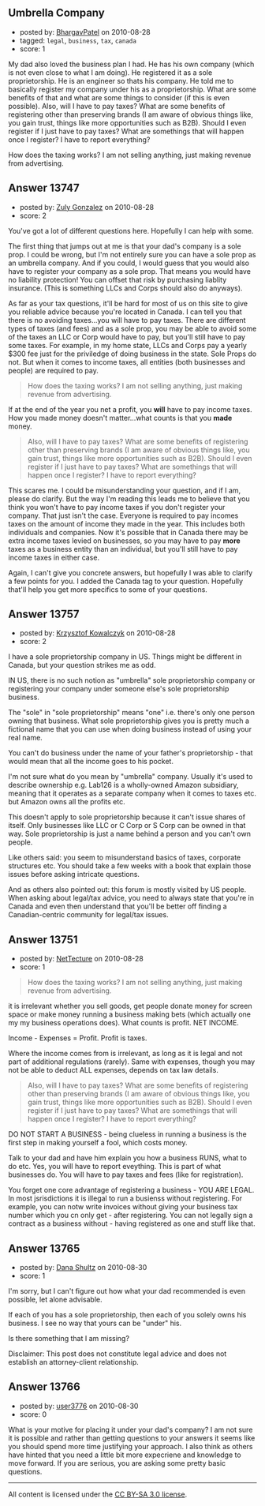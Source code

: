 ## Umbrella Company

- posted by: [BhargavPatel](https://stackexchange.com/users/-1/3998-bhargavpatel) on 2010-08-28
- tagged: `legal`, `business`, `tax`, `canada`
- score: 1


My dad also loved the business plan I had. He has his own company (which is not even close to what I am doing). He registered it as a sole proprietorship. He is an engineer so thats his company. He told me to basically register my company under his as a proprietorship. What are some benefits of that and what are some things to consider (if this is even possible). Also, will I have to pay taxes? What are some benefits of registering other than preserving brands (I am aware of obvious things like, you gain trust, things like more opportunities such as B2B). Should I even register if I just have to pay taxes? What are somethings that will happen once I register? I have to report everything? 

How does the taxing works? I am not selling anything, just making revenue from advertising.



## Answer 13747

- posted by: [Zuly Gonzalez](https://stackexchange.com/users/-1/2692-zuly-gonzalez) on 2010-08-28
- score: 2

You've got a lot of different questions here. Hopefully I can help with some.

The first thing that jumps out at me is that your dad's company is a sole prop. I could be wrong, but I'm not entirely sure you can have a sole prop as an umbrella company. And if you could, I would guess that you would also have to register your company as a sole prop. That means you would have no liability protection! You can offset that risk by purchasing liablity insurance. (This is something LLCs and Corps should also do anyways).

As far as your tax questions, it'll be hard for most of us on this site to give you reliable advice because you're located in Canada. I can tell you that there is no avoiding taxes...you will have to pay taxes. There are different types of taxes (and fees) and as a sole prop, you may be able to avoid some of the taxes an LLC or Corp would have to pay, but you'll still have to pay some taxes. For example, in my home state, LLCs and Corps pay a yearly $300 fee just for the priviledge of doing business in the state. Sole Props do not. But when it comes to income taxes, all entities (both businesses and people) are required to pay.

> How does the taxing works? I am not selling anything, just making revenue from advertising.

If at the end of the year you net a profit, you **will** have to pay income taxes. How you made money doesn't matter...what counts is that you **made** money.

> Also, will I have to pay taxes? What are some benefits of registering other than preserving brands (I am aware of obvious things like, you gain trust, things like more opportunities such as B2B). Should I even register if I just have to pay taxes? What are somethings that will happen once I register? I have to report everything? 

This scares me. I could be misunderstanding your question, and if I am, please do clarify. But the way I'm reading this leads me to believe that you think you won't have to pay income taxes if you don't register your company. That just isn't the case. Everyone is required to pay incomes taxes on the amount of income they made in the year. This includes both individuals and companies. Now it's possible that in Canada there may be extra income taxes levied on businesses, so you may have to pay **more** taxes as a business entity than an individual, but you'll still have to pay income taxes in either case. 

Again, I can't give you concrete answers, but hopefully I was able to clarify a few points for you. I added the Canada tag to your question. Hopefully that'll help you get more specifics to some of your questions. 




## Answer 13757

- posted by: [Krzysztof Kowalczyk](https://stackexchange.com/users/-1/3945-krzysztof-kowalczyk) on 2010-08-28
- score: 2

I have a sole proprietorship company in US. Things might be different in Canada, but your question strikes me as odd.

IN US, there is no such notion as "umbrella" sole proprietorship company or registering your company under someone else's sole proprietorship business.

The "sole" in "sole proprietorship" means "one" i.e. there's only one person owning that business. What sole proprietorship gives you is pretty much a fictional name that you can use when doing business instead of using your real name.

You can't do business under the name of your father's proprietorship - that would mean that all the income goes to his pocket.

I'm not sure what do you mean by "umbrella" company. Usually it's used to describe ownership e.g. Lab126 is a wholly-owned Amazon subsidiary, meaning that it operates as a separate company when it comes to taxes etc. but Amazon owns all the profits etc.

This doesn't apply to sole proprietorship because it can't issue shares of itself. Only businesses like LLC or C Corp or S Corp can be owned in that way. Sole proprietorship is just a name behind a person and you can't own people.

Like others said: you seem to misunderstand basics of taxes, corporate structures etc. You should take a few weeks with a book that explain those issues before asking intricate questions.

And as others also pointed out: this forum is mostly visited by US people. When asking about legal/tax advice, you need to always state that you're in Canada and even then understand that you'll be better off finding a Canadian-centric community for legal/tax issues. 



## Answer 13751

- posted by: [NetTecture](https://stackexchange.com/users/-1/3350-nettecture) on 2010-08-28
- score: 1

> How does the taxing works? I am not
> selling anything, just making revenue
> from advertising.

it is irrelevant whether you sell goods, get people donate money for screen space or make money running a business making bets (which actually one my my business operations does). What counts is profit. NET INCOME.

Income - Expenses = Profit. Profit is taxes.

Where the income comes from is irrelevant, as long as it is legal and not part of additional regulations (rarely). Same with expenses, though you may not be able to deduct ALL expenses, depends on tax law details.

> Also, will I have to pay taxes? What
> are some benefits of registering other
> than preserving brands (I am aware of
> obvious things like, you gain trust,
> things like more opportunities such as
> B2B). Should I even register if I just
> have to pay taxes? What are somethings
> that will happen once I register? I
> have to report everything?

DO NOT START A BUSINESS - being clueless in running a business is the first step in making yourself a fool, which costs money.

Talk to your dad and have him explain you how a business RUNS, what to do etc. Yes, you will have to report eveything. This is part of what businesses do. You will have to pay taxes and fees (like for registration).

You forget one core advantage of registering a business - YOU ARE LEGAL. In most jsrisdictions it is illegal to run a busienss without registering. For example, you can notw write invoices without giving your business tax number which you cn only get - after registering. You can not legally sign a contract as a business without - having registered as one and stuff like that.


## Answer 13765

- posted by: [Dana Shultz](https://stackexchange.com/users/-1/1841-dana-shultz) on 2010-08-30
- score: 1

I'm sorry, but I can't figure out how what your dad recommended is even possible, let alone advisable.

If each of you has a sole proprietorship, then each of you solely owns his business. I see no way that yours can be "under" his.

Is there something that I am missing?

Disclaimer: This post does not constitute legal advice and does not establish an attorney-client relationship.


## Answer 13766

- posted by: [user3776](https://stackexchange.com/users/-1/3776-user3776) on 2010-08-30
- score: 0

<p>What is your motive for placing it under your dad's company?  I am not sure it is possible and rather than getting questions to your answers it seems like you should spend more time justifying your approach.  I also think as others have hinted that you need a little bit more expecriene and knowledge to move forward.  If you are serious, you are asking some pretty basic questions.</p>



</p>




---

All content is licensed under the [CC BY-SA 3.0 license](https://creativecommons.org/licenses/by-sa/3.0/).
